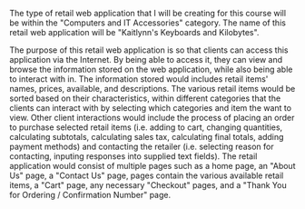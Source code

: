   The type of retail web application that I will be creating for this course will be within the "Computers and IT Accessories" category. The name of this retail web application will be "Kaitlynn's Keyboards and Kilobytes". 

  The purpose of this retail web application is so that clients can access this application via the Internet. By being able to access it, they can view and browse the information stored on the web application, while also being able to interact with in. The information stored would includes retail items' names, prices, available, and descriptions. The various retail items would be sorted based on their characteristics, within different categories that the clients can interact with by selecting which categories and item the want to view. Other client interactions would include the process of placing an order to purchase selected retail items (i.e. adding to cart, changing quantities, calculating subtotals, calculating sales tax, calculating final totals, adding payment methods) and contacting the retailer (i.e. selecting reason for contacting, inputing responses into supplied text fields). The retail application would consist of multiple pages such as a home page, an "About Us" page, a "Contact Us" page, pages contain the various available retail items, a "Cart" page, any necessary "Checkout" pages, and a "Thank You for Ordering / Confirmation Number" page.
